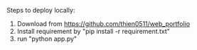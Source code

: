 Steps to deploy locally:
1. Download from https://github.com/thien0511/web_portfolio
2. Install requirement by "pip install -r requirement.txt"
3. run "python app.py"

